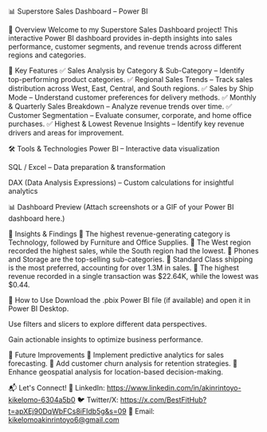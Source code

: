 📊 Superstore Sales Dashboard – Power BI

📝 Overview
Welcome to my Superstore Sales Dashboard project! This interactive Power BI dashboard provides in-depth insights into sales performance, customer segments, and revenue trends across different regions and categories.

🎯 Key Features
✅ Sales Analysis by Category & Sub-Category – Identify top-performing product categories.
✅ Regional Sales Trends – Track sales distribution across West, East, Central, and South regions.
✅ Sales by Ship Mode – Understand customer preferences for delivery methods.
✅ Monthly & Quarterly Sales Breakdown – Analyze revenue trends over time.
✅ Customer Segmentation – Evaluate consumer, corporate, and home office purchases.
✅ Highest & Lowest Revenue Insights – Identify key revenue drivers and areas for improvement.

🛠️ Tools & Technologies
Power BI – Interactive data visualization

SQL / Excel – Data preparation & transformation

DAX (Data Analysis Expressions) – Custom calculations for insightful analytics

📊 Dashboard Preview
(Attach screenshots or a GIF of your Power BI dashboard here.)

📌 Insights & Findings
🔹 The highest revenue-generating category is Technology, followed by Furniture and Office Supplies.
🔹 The West region recorded the highest sales, while the South region had the lowest.
🔹 Phones and Storage are the top-selling sub-categories.
🔹 Standard Class shipping is the most preferred, accounting for over 1.3M in sales.
🔹 The highest revenue recorded in a single transaction was $22.64K, while the lowest was $0.44.

📂 How to Use
Download the .pbix Power BI file (if available) and open it in Power BI Desktop.

Use filters and slicers to explore different data perspectives.

Gain actionable insights to optimize business performance.

🚀 Future Improvements
🔹 Implement predictive analytics for sales forecasting.
🔹 Add customer churn analysis for retention strategies.
🔹 Enhance geospatial analysis for location-based decision-making.

📬 Let's Connect!
💼 LinkedIn: https://www.linkedin.com/in/akinrintoyo-kikelomo-6304a5b0
🐦 Twitter/X: https://x.com/BestFitHub?t=apXEj90DqWbFCs8iFIdb5g&s=09
📧 Email: kikelomoakinrintoyo6@gmail.com
